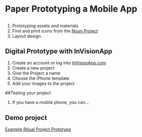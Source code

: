 # Paper Prototyping a Mobile App

## 
1. Prototyping assets and materials
  1. Find and print icons from the [Noun Project](https://thenounproject.com)
2. Layout design.

## Digital Prototype with InVisionApp

1. Create an account or log into [InVisionApp.com](https://invisionapp.com)
2. Create a new project
  3. Give the Project a name
  4. Choose the iPhone template
3.  Add your images to the project


##Testing your project

1. If you have a mobile phone, you can...


## Demo project
[Example Ritual Project Prototype](https://projects.invisionapp.com/share/K990OJVE8#/screens/198438028_Screen_Shot_2016-10-19_At_6-16-29_PM)